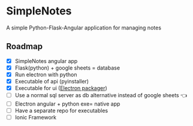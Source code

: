# SimpleNotes
A simple Python-Flask-Angular application for managing notes

## Roadmap
- [x] SimpleNotes angular app
- [x] Flask(python) + google sheets = database
- [x] Run electron with python
- [x] Executable of api (pyinstaller)
- [x] Executable for ui ([Electron packager](https://www.christianengvall.se/electron-packager-tutorial/))
- [ ] Use a normal sql server as db alternative instead of google sheets :point_left:
- [ ] Electron angular + python exe= native app
- [ ] Have a separate repo for executables
- [ ] Ionic Framework
